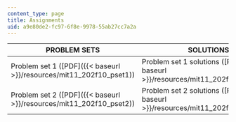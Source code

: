 ```yaml
---
content_type: page
title: Assignments
uid: a9e80de2-fc97-6f8e-9978-55ab27cc7a2a
---
```


| PROBLEM SETS | SOLUTIONS |
| --- | --- |
| Problem set 1 ([PDF]({{< baseurl >}}/resources/mit11_202f10_pset1)) | Problem set 1 solutions ([PDF]({{< baseurl >}}/resources/mit11_202f10_pset1sol)) |
| Problem set 2 ([PDF]({{< baseurl >}}/resources/mit11_202f10_pset2)) | Problem set 2 solutions ([PDF]({{< baseurl >}}/resources/mit11_202f10_pset2sol))